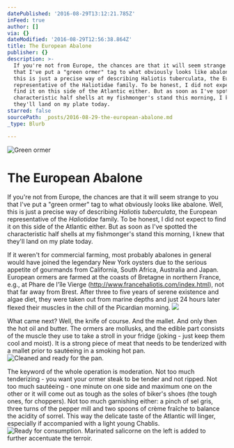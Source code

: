 ```yaml
---
datePublished: '2016-08-29T13:12:21.785Z'
inFeed: true
author: []
via: {}
dateModified: '2016-08-29T12:56:38.864Z'
title: The European Abalone
publisher: {}
description: >-
  If you're not from Europe, the chances are that it will seem strange to you
  that I've put a "green ormer" tag to what obviously looks like abalone. Well,
  this is just a precise way of describing Haliotis tuberculata, the European
  representative of the Haliotidae family. To be honest, I did not expect to
  find it on this side of the Atlantic either. But as soon as I've spotted the
  characteristic half shells at my fishmonger's stand this morning, I knew that
  they'll land on my plate today. 
starred: false
sourcePath: _posts/2016-08-29-the-european-abalone.md
_type: Blurb

---
```

![Green ormer](https://the-grid-user-content.s3-us-west-2.amazonaws.com/1265f8fe-b848-4fc8-b8cd-bfd999065040.jpg)

# The European Abalone

If you're not from Europe, the chances are that it will seem strange to you that I've put a "green ormer" tag to what obviously looks like abalone. Well, this is just a precise way of describing _Haliotis tuberculata_, the European representative of the _Haliotidae_ family. To be honest, I did not expect to find it on this side of the Atlantic either. But as soon as I've spotted the characteristic half shells at my fishmonger's stand this morning, I knew that they'll land on my plate today. 

If it weren't for commercial farming, most probably abalones in general would have joined the legendary New York oysters due to the serious appetite of gourmands from California, South Africa, Australia and Japan. European ormers are farmed at the coasts of Bretagne in northern France, e.g., at Phare de l'île Vierge (http://www.francehaliotis.com/index.html), not that far away from Brest. After three to five years of serene existence and algae diet, they were taken out from marine depths and just 24 hours later flexed their muscles in the chill of the Picardian morning.
![](https://the-grid-user-content.s3-us-west-2.amazonaws.com/a84126a2-84c2-4a4e-a8f9-6808b6026320.jpg)

What came next? Well, the knife of course. And the mallet. And only then the hot oil and butter. The ormers are mollusks, and the edible part consists of the muscle they use to take a stroll in your fridge (joking - just keep them cool and moist). It is a strong piece of meat that needs to be tenderized with a mallet prior to sautéeing in a smoking hot pan.
![Cleaned and ready for the pan.](https://the-grid-user-content.s3-us-west-2.amazonaws.com/3fedbf5c-5493-4f5f-801d-71f7bdadfb93.jpg)

The keyword of the whole operation is moderation. Not too much tenderizing - you want your ormer steak to be tender and not ripped. Not too much sautéeing - one minute on one side and maximum one on the other or it will come out as tough as the soles of biker's shoes (the tough ones, for choppers). Not too much garnishing either: a pinch of sel gris, three turns of the pepper mill and two spoons of crème fraîche to balance the acidity of sorrel. This way the delicate taste of the Atlantic will linger, especially if accompanied with a light young Chablis.
![Ready for consumption. Marinated salicorne on the left is added to further accentuate the terroir.](https://the-grid-user-content.s3-us-west-2.amazonaws.com/5b1ef4b4-00d4-45f7-9c3e-093a89803e7e.jpg)